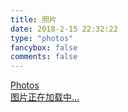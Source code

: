 ```yaml
---
title: 照片
date: 2018-2-15 22:32:22
type: "photos"
fancybox: false
comments: false
---
```

<link rel="stylesheet" href="../lib/album/ins.css">
<link rel="stylesheet" href="../lib/album/photoswipe.css"> 
<link rel="stylesheet" href="../lib/album/default-skin/default-skin.css"> 
<div class="photos-btn-wrap">
  <a class="photos-btn active" href="javascript:void(0)" target="_blank" rel="external">Photos</a>
</div>
<div class="instagram itemscope">
  <a href="http://www.biueo.com" target="_blank" class="open-ins">图片正在加载中…</a>
</div>
 
<script>
  (function() {
    var loadScript = function(path) {
      var $script = document.createElement('script')
      document.getElementsByTagName('body')[0].appendChild($script)
      $script.setAttribute('src', path)
    }
    setTimeout(function() {
        loadScript('../lib/album/ins.js')
    }, 0)
  })()
</script>